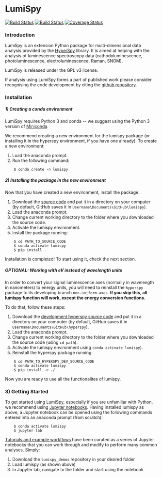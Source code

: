 # LumiSpy

[![Build Status](https://dev.azure.com/Lumispy/lumispy/_apis/build/status/LumiSpy.lumispy?branchName=master)](https://dev.azure.com/Lumispy/lumispy/_build/latest?definitionId=3&branchName=master)
[![Build Status](https://travis-ci.org/LumiSpy/lumispy.svg?branch=master)](https://travis-ci.org/LumiSpy/lumispy)
[![Coverage Status](https://coveralls.io/repos/github/LumiSpy/lumispy/badge.svg?branch=master)](https://coveralls.io/github/LumiSpy/lumispy?branch=master)

### Introduction

LumiSpy is an extension Python package for multi-dimensional data analysis 
provided by the [HyperSpy](http://hyperspy.org) library. It is aimed at helping 
with the analysis of luminescence spectroscopy data (cathodoluminescence, 
photoluminescence, electroluminescence, Raman, SNOM).

LumiSpy is released under the GPL v3 license. 

If analysis using LumiSpy forms a part of published work please consider 
recognising the code development by citing the
[github repository](www.github.com/lumispy/lumispy).

### Installation

##### 1) Creating a conda environment

LumiSpy requires Python 3 and conda -- we suggest using the Python 3 version 
of [Miniconda](https://conda.io/miniconda.html).

We recommend creating a new environment for the lumispy package (or installing 
it in the hyperspy environment, if you have one already). To create a new 
environment:

1. Load the anaconda prompt.
2. Run the following command:

```
    $ conda create -n lumispy
```

##### 2) Installing the package in the new environment

Now that you have created a new environment, install the package:

1. Download the [source code](https://github.com/lumispy/lumispy) and put it 
in a directory on your computer (by default, GitHub saves it in 
`Username\Documents\GitHub\lumispy`).
2. Load the anaconda prompt.
3. Change current working directory to the folder where you downloaded the 
source code.
4. Activate the lumispy environment.
5. Install the package running:

```
    $ cd PATH_TO_SOURCE_CODE
    $ conda activate lumispy
    $ pip install .
```

Installation is completed! To start using it, check the next section.

##### OPTIONAL: Working with eV instead of wavelength units

In order to convert your signal luminescence axes (normally in wavelength in nanometers) to energy units, you will need to reinstall the `hyperspy` package to its developing branch `non-uniform-axes`. **If you skip this, all lumispy function will work, except the energy conversion functions.**

To do that, follow these steps:

1. Download the [development hyperspy source code](https://github.com/hyperspy/hyperspy/tree/non_uniform_axes) and put it 
in a directory on your computer (by default, GitHub saves it in 
`Username\Documents\GitHub\hyperspy`).
2. Load the anaconda prompt.
3. Change current working directory to the folder where you downloaded the 
source code (using `cd path`).
4. Activate the lumispy environment using `conda activate lumispy`).
5. Reinstall the hyperspy package running:

```
    $ cd PATH_TO_HYPERSPY_DEV_SOURCE_CODE
    $ conda activate lumispy
    $ pip install -e ./
```

Now you are ready to use all the functionalites of lumispy.

### 3) Getting Started

To get started using LumiSpy, especially if you are unfamiliar with Python, we 
recommend using [Jupyter notebooks](https://jupyter.org/). Having installed 
lumispy as above, a Jupyter notebook can be opened using the following commands 
entered into an anaconda prompt (from scratch):

```
    $ conda activate lumispy
    $ jupyter lab
```

[Tutorials and example workflows](https://github.com/lumispy/lumispy-demos)
have been curated as a series of Jupyter notebooks that you can work through 
and modify to perform many common analyses. Simply:

1. Download the `lumispy_demos` repository in your desired folder
2. Load lumispy (as shown above)
3. In Jupyter lab, navigate to the folder and start using the notebook

